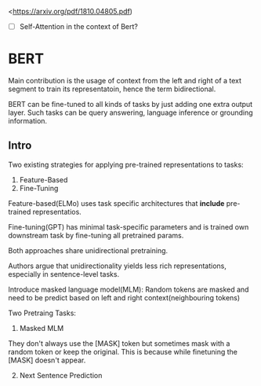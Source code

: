 <https://arxiv.org/pdf/1810.04805.pdf)

- [ ] Self-Attention in the context of Bert?

# BERT
 
Main contribution is the usage of context from the left and right of a text segment to train its representatoin, hence the term bidirectional.

BERT can be fine-tuned to all kinds of tasks by just adding one extra output layer. Such tasks can be query answering, language inference or grounding information.

## Intro

Two existing strategies for applying pre-trained representations to tasks:
1. Feature-Based
2. Fine-Tuning

Feature-based(ELMo) uses task specific architectures that **include** pre-trained representatios.

Fine-tuning(GPT) has minimal task-specific parameters and is trained own downstream task by fine-tuning all pretrained params.

Both approaches share unidirectional pretraining.

Authors argue that unidirectionality yields less rich representations, especially in sentence-level tasks.

Introduce masked language model(MLM):
Random tokens are masked and need to be predict based on left and right context(neighbouring tokens)

Two Pretraing Tasks:
1. Masked MLM

They don't always use the [MASK] token but sometimes mask with a random token or keep the original. This is because while finetuning the [MASK] doesn't appear.

2. Next Sentence Prediction

